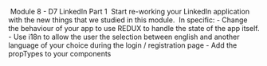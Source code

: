 ​
    Module 8 - D7 LinkedIn Part 1
​
    Start re-working your LinkedIn application with the new things that we studied in this module.
​
    In specific:
    - Change the behaviour of your app to use REDUX to handle the state of the app itself.
    - Use i18n to allow the user the selection between english and another language of your choice during the login / registration page
    - Add the propTypes to your components
​
